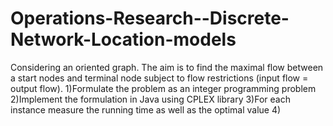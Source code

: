 # Operations-Research--Discrete-Network-Location-models
Considering an oriented graph. The aim is to find the maximal flow between a start nodes and terminal node subject to flow restrictions (input flow = output flow).
1)Formulate the problem as an integer programming problem
2)Implement the formulation in Java using CPLEX library
3)For each instance measure the running time as well as the optimal value
4)
